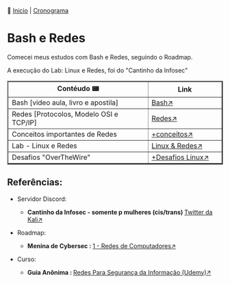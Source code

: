 👾 [Inicio](https://rayanepimentel.github.io/InfoSec-iniciante/) | [Cronograma](https://rayanepimentel.github.io/InfoSec-iniciante/cronograma/)

# Bash e Redes 

   
Comecei meus estudos com Bash e Redes, seguindo o Roadmap.

A execução do Lab: Linux e Redes, foi do "Cantinho da Infosec"


<table width="100%" cellspacing="10px" cellpadding="10px" border="2px">
      <thead width="70%" style="width: 100%">
        <tr>
          <th style="width: 30%">Contéudo 📟</th>
          <th style="width: 10%">Link</th>
        </tr>
      </thead>
      <tbody width="70" style="width: 800px">
        <tr>
          <td>Bash [video aula, livro e apostila]</td>
          <td>
            <a
              href="https://rayanepimentel.github.io/InfoSec-iniciante/bash/bash.html"
              target="_blank"
              >Bash↗</a
            >
          </td>
        </tr>
        <tr>
          <td>Redes [Protocolos, Modelo OSI e TCP/IP]</td>
          <td>
            <a
              href="https://rayanepimentel.github.io/InfoSec-iniciante/redes/redes-iniciante/parte1/menu.html"
              target="_blank"
              >Redes↗</a
            >
          </td>
        </tr>
        <tr>
          <td>Conceitos importantes de Redes</td>
          <td>
            <a
              href="https://rayanepimentel.github.io/InfoSec-iniciante/redes/redes-iniciante/parte1/outrosConceitos.html"
              target="_blank"
              >+conceitos↗</a
            >
          </td>
        </tr>
        <tr>
          <td>Lab - Linux e Redes</td>
          <td>
            <a
              href="https://rayanepimentel.github.io/InfoSec-iniciante/redes/exercicios/linuxRedes"
              target="_blank"
              >Linux &amp; Redes↗</a
            >
          </td>
        </tr>
        <tr>
          <td>Desafios "OverTheWire"</td>
          <td>
            <a
              href="https://rayanepimentel.github.io/InfoSec-iniciante/desafios/linux/overthewire/level00-00.html"
              target="_blank"
              >+Desafios Linux↗</a
            >
          </td>
        </tr>
      </tbody>
    </table>

## Referências:
<ul>
      <li>
        <p>Servidor Discord:</p>
        <ul>
          <li>
            <p>
              <strong
                >Cantinho da Infosec - somente p mulheres (cis/trans) </strong
              ><a
                href="https://mobile.twitter.com/K4L1_FS/status/1527041712648081408"
                target="_blank"
                >Twitter da Kali&#x2197;</a
              >
            </p>
          </li>
        </ul>
      </li>
      <li>
        <p>Roadmap:</p>
        <ul>
          <li>
            <p></p>
            <strong>Menina de Cybersec : </strong
            ><a
              href="https://meninadecybersec.notion.site/Bases-de-Tecnologia-99c0751cf5b44cb192a497f23b41b11f"
              target="_blank"
              >1 - Redes de Computadores&#x2197;</a
            >
          </li>
        </ul>
      </li>
      <li>
        <p>Curso:</p>
        <ul>
          <li>
            <p></p>
            <strong>Guia Anônima : </strong
            ><a
              href="https://www.udemy.com/course/redes-para-seguranca-da-informacao/"
              target="_blank"
              >Redes Para Segurança da Informação (Udemy)&#x2197;</a
            >
          </li>
        </ul>
      </li>
    </ul>
